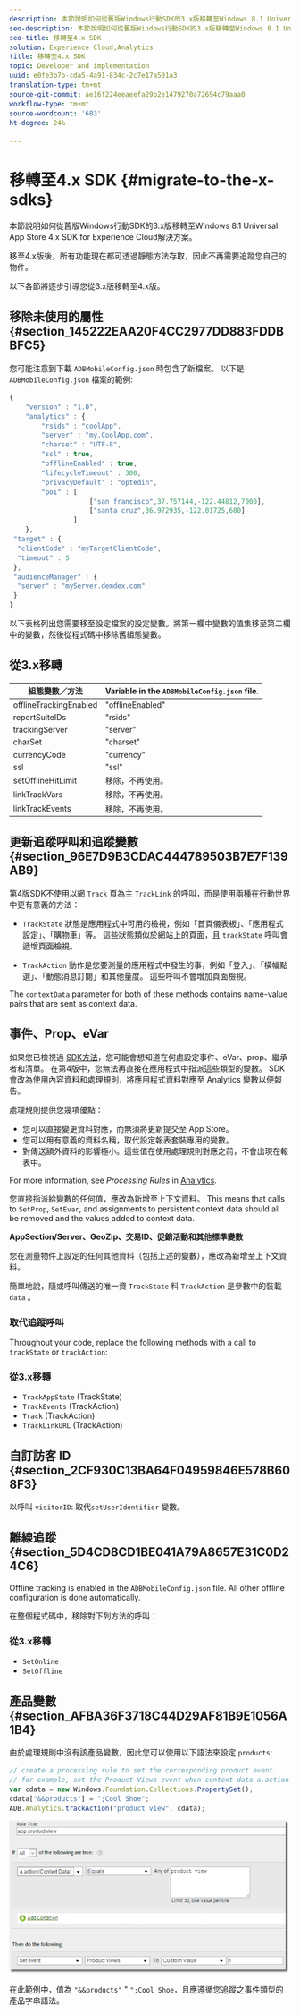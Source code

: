 ```yaml
---
description: 本節說明如何從舊版Windows行動SDK的3.x版移轉至Windows 8.1 Universal App Store 4.x SDK for Experience Cloud解決方案。
seo-description: 本節說明如何從舊版Windows行動SDK的3.x版移轉至Windows 8.1 Universal App Store 4.x SDK for Experience Cloud解決方案。
seo-title: 移轉至4.x SDK
solution: Experience Cloud,Analytics
title: 移轉至4.x SDK
topic: Developer and implementation
uuid: e0fe3b7b-cda5-4a91-834c-2c7e17a501a3
translation-type: tm+mt
source-git-commit: ae16f224eeaeefa29b2e1479270a72694c79aaa0
workflow-type: tm+mt
source-wordcount: '683'
ht-degree: 24%

---
```



# 移轉至4.x SDK {#migrate-to-the-x-sdks}

本節說明如何從舊版Windows行動SDK的3.x版移轉至Windows 8.1 Universal App Store 4.x SDK for Experience Cloud解決方案。

移至4.x版後，所有功能現在都可透過靜態方法存取，因此不再需要追蹤您自己的物件。

以下各節將逐步引導您從3.x版移轉至4.x版。

## 移除未使用的屬性 {#section_145222EAA20F4CC2977DD883FDDBBFC5}

您可能注意到下載 `ADBMobileConfig.json` 時包含了新檔案。 以下是 `ADBMobileConfig.json` 檔案的範例:

```js
{ 
    "version" : "1.0", 
    "analytics" : { 
        "rsids" : "coolApp", 
        "server" : "my.CoolApp.com", 
        "charset" : "UTF-8", 
        "ssl" : true, 
        "offlineEnabled" : true, 
        "lifecycleTimeout" : 300, 
        "privacyDefault" : "optedin", 
        "poi" : [ 
                    ["san francisco",37.757144,-122.44812,7000], 
                    ["santa cruz",36.972935,-122.01725,600] 
                ] 
    }, 
 "target" : { 
  "clientCode" : "myTargetClientCode", 
  "timeout" : 5 
 }, 
 "audienceManager" : { 
  "server" : "myServer.demdex.com" 
 } 
}
```

以下表格列出您需要移至設定檔案的設定變數。將第一欄中變數的值集移至第二欄中的變數，然後從程式碼中移除舊組態變數。

## 從3.x移轉

| 組態變數／方法 | Variable in the `ADBMobileConfig.json` file. |
|--- |--- |
| offlineTrackingEnabled | &quot;offlineEnabled&quot; |
| reportSuiteIDs | &quot;rsids&quot; |
| trackingServer | &quot;server&quot; |
| charSet | &quot;charset&quot; |
| currencyCode | &quot;currency&quot; |
| ssl | &quot;ssl&quot; |
| setOfflineHitLimit | 移除，不再使用。 |
| linkTrackVars | 移除，不再使用。 |
| linkTrackEvents | 移除，不再使用。 |

## 更新追蹤呼叫和追蹤變數 {#section_96E7D9B3CDAC444789503B7E7F139AB9}

第4版SDK不使用以網 `Track` 頁為主 `TrackLink` 的呼叫，而是使用兩種在行動世界中更有意義的方法：

* `TrackState` 狀態是應用程式中可用的檢視，例如「首頁儀表板」、「應用程式設定」、「購物車」等。 這些狀態類似於網站上的頁面，且 `trackState` 呼叫會遞增頁面檢視。

* `TrackAction` 動作是您要測量的應用程式中發生的事，例如「登入」、「橫幅點選」、「動態消息訂閱」和其他量度。 這些呼叫不會增加頁面檢視。

The `contextData` parameter for both of these methods contains name-value pairs that are sent as context data.

## 事件、Prop、eVar

如果您已檢視過 [SDK方法](/help/windows-appstore/c-configuration/methods.md)，您可能會想知道在何處設定事件、eVar、prop、繼承者和清單。 在第4版中，您無法再直接在應用程式中指派這些類型的變數。 SDK 會改為使用內容資料和處理規則，將應用程式資料對應至 Analytics 變數以便報告。

處理規則提供您幾項優點：

* 您可以直接變更資料對應，而無須將更新提交至 App Store。
* 您可以用有意義的資料名稱，取代設定報表套裝專用的變數。
* 對傳送額外資料的影響極小。這些值在使用處理規則對應之前，不會出現在報表中。

For more information, see *Processing Rules* in [Analytics](/help/windows-appstore/analytics/analytics.md).

您直接指派給變數的任何值，應改為新增至上下文資料。 This means that calls to `SetProp`, `SetEvar`, and assignments to persistent context data should all be removed and the values added to context data.

**AppSection/Server、GeoZip、交易ID、促銷活動和其他標準變數**

您在測量物件上設定的任何其他資料（包括上述的變數），應改為新增至上下文資料。

簡單地說，隨或呼叫傳送的唯一資 `TrackState` 料 `TrackAction` 是參數中的裝載 `data` 。

### 取代追蹤呼叫

Throughout your code, replace the following methods with a call to `trackState` or `trackAction`:

### 從3.x移轉

* `TrackAppState` (TrackState)
* `TrackEvents` (TrackAction)
* `Track` (TrackAction)
* `TrackLinkURL` (TrackAction)

## 自訂訪客 ID {#section_2CF930C13BA64F04959846E578B608F3}

以呼叫 `visitorID`: 取代`setUserIdentifier` 變數。

## 離線追蹤 {#section_5D4CD8CD1BE041A79A8657E31C0D24C6}

Offline tracking is enabled in the `ADBMobileConfig.json` file. All other offline configuration is done automatically.

在整個程式碼中，移除對下列方法的呼叫：

### 從3.x移轉

* `SetOnline`
* `SetOffline`

## 產品變數 {#section_AFBA36F3718C44D29AF81B9E1056A1B4}

由於處理規則中沒有該產品變數，因此您可以使用以下語法來設定 `products`:

```js
// create a processing rule to set the corresponding product event. 
// for example, set the Product Views event when context data a.action = "product view" 
var cdata = new Windows.Foundation.Collections.PropertySet(); 
cdata["&&products"] = ";Cool Shoe"; 
ADB.Analytics.trackAction("product view", cdata);
```

![](assets/prod-view.png)

在此範例中，值為 `"&&products"` &quot; `";Cool Shoe`，且應遵循您追蹤之事件類型的產品字串語法。